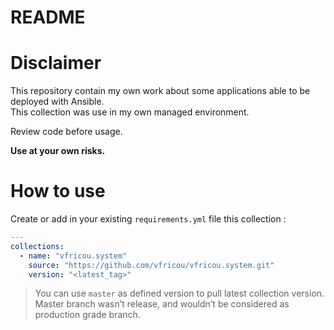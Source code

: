 # README

# Disclaimer

This repository contain my own work about some applications able to be deployed with Ansible.  
This collection was use in my own managed environment.

Review code before usage.

**Use at your own risks.**


# How to use

Create or add in your existing `requirements.yml` file this collection :

```yaml
---
collections:
  - name: "vfricou.system"
    source: "https://github.com/vfricou/vfricou.system.git"
    version: "<latest_tag>"
```

> You can use `master` as defined version to pull latest collection version.
> Master branch wasn’t release, and wouldn’t be considered as production grade branch.

